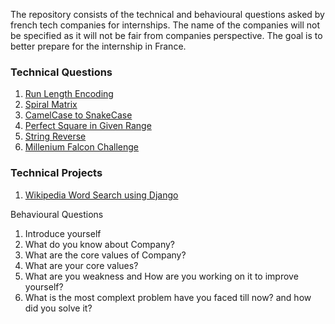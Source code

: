 The repository consists of the technical and behavioural questions asked by french tech companies for internships. The name of the companies will not be specified as it will not be fair from companies perspective. The goal is to better prepare for the internship in France.


### Technical Questions
1. [Run Length Encoding](https://leetcode.com/problems/string-compression/)
2. [Spiral Matrix](https://leetcode.com/problems/spiral-matrix/)
3. [CamelCase to SnakeCase](https://www.geeksforgeeks.org/python-program-to-convert-camel-case-string-to-snake-case/)
4. [Perfect Square in Given Range](https://www.geeksforgeeks.org/print-all-perfect-squares-from-the-given-range/)
5. [String Reverse](https://leetcode.com/problems/reverse-string/)
6. [Millenium Falcon Challenge](https://github.com/dataiku/millenium-falcon-challenge)

### Technical Projects
1. [Wikipedia Word Search using Django](https://github.com/khadkarajesh/wikipedia-word-search)


Behavioural Questions
1. Introduce yourself
2. What do you know about Company?
3. What are the core values of Company?
4. What are your core values?
5. What are you weakness and How are you working on it to improve yourself?
6. What is the most complext problem have you faced till now? and how did you solve it? 
